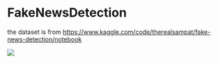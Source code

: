 ﻿# FakeNewsDetection
 
the dataset is from https://www.kaggle.com/code/therealsampat/fake-news-detection/notebook <br>

<img src='https://cdn.discordapp.com/attachments/859449355248074783/1136208928229838858/Slide_16_9_-_2.jpg'>
